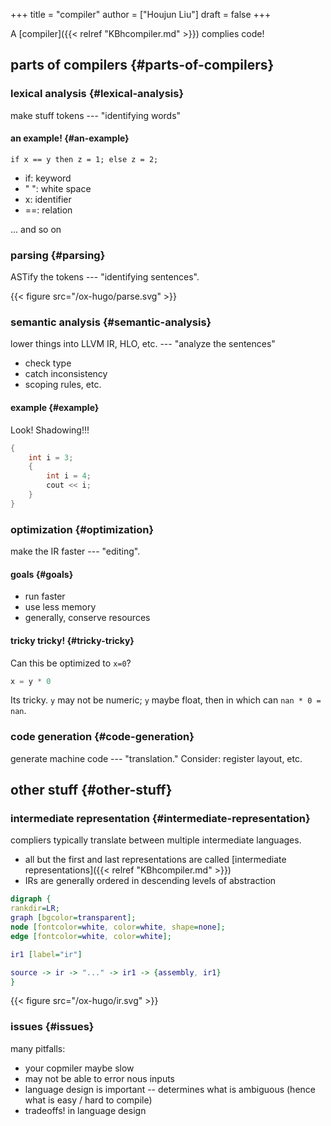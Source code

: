 +++
title = "compiler"
author = ["Houjun Liu"]
draft = false
+++

A [compiler]({{< relref "KBhcompiler.md" >}}) complies code!


## parts of compilers {#parts-of-compilers}


### lexical analysis {#lexical-analysis}

make stuff tokens --- "identifying words"


#### an example! {#an-example}

```nil
if x == y then z = 1; else z = 2;
```

-   if: keyword
-   " ": white space
-   x: identifier
-   ==: relation

... and so on


### parsing {#parsing}

ASTify the tokens --- "identifying sentences".

{{< figure src="/ox-hugo/parse.svg" >}}


### semantic analysis {#semantic-analysis}

lower things into LLVM IR, HLO, etc. --- "analyze the sentences"

-   check type
-   catch inconsistency
-   scoping rules, etc.


#### example {#example}

Look! Shadowing!!!

```c
{
    int i = 3;
    {
        int i = 4;
        cout << i;
    }
}
```


### optimization {#optimization}

make the IR faster --- "editing".


#### goals {#goals}

-   run faster
-   use less memory
-   generally, conserve resources


#### tricky tricky! {#tricky-tricky}

Can this be optimized to `x=0`?

```c
x = y * 0
```

Its tricky. `y` may not be numeric; `y` maybe float, then in which can `nan * 0 = nan`.


### code generation {#code-generation}

generate machine code --- "translation." Consider: register layout, etc.


## other stuff {#other-stuff}


### intermediate representation {#intermediate-representation}

compliers typically translate between multiple intermediate languages.

-   all but the first and last representations are called [intermediate representations]({{< relref "KBhcompiler.md" >}})
-   IRs are generally ordered in descending levels of abstraction

<!--listend-->

```dot
digraph {
rankdir=LR;
graph [bgcolor=transparent];
node [fontcolor=white, color=white, shape=none];
edge [fontcolor=white, color=white];

ir1 [label="ir"]

source -> ir -> "..." -> ir1 -> {assembly, ir1}
}
```

{{< figure src="/ox-hugo/ir.svg" >}}


### issues {#issues}

many pitfalls:

-   your copmiler maybe slow
-   may not be able to error nous inputs
-   language design is important -- determines what is ambiguous (hence what is easy / hard to compile)
-   tradeoffs! in language design
